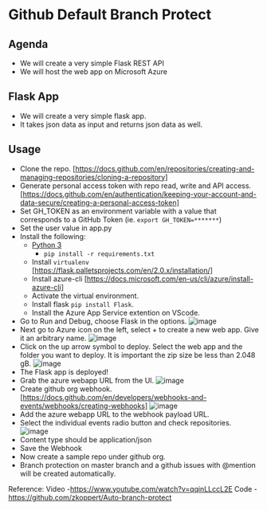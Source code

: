 # Github Default Branch Protect

## Agenda
* We will create a very simple Flask REST API
* We will host the web app on Microsoft Azure

## Flask App
* We will create a very simple flask app.
* It takes json data as input and returns json data as well.

## Usage
- Clone the repo. [https://docs.github.com/en/repositories/creating-and-managing-repositories/cloning-a-repository]
- Generate personal access token with repo read, write and API access. [https://docs.github.com/en/authentication/keeping-your-account-and-data-secure/creating-a-personal-access-token]
- Set GH_TOKEN as an environment variable with a value that corresponds to a GitHub Token (ie. `export GH_TOKEN=*******`)
- Set the user value in app.py
- Install the following:
  - [Python 3](https://www.python.org/downloads/)
    - `pip install -r requirements.txt`
  - Install `virtualenv` [https://flask.palletsprojects.com/en/2.0.x/installation/]
  - Install azure-cli [https://docs.microsoft.com/en-us/cli/azure/install-azure-cli]
  - Activate the virtual environment.
  - Install flask `pip install Flask`.
  - Install the Azure App Service extention on VScode.
- Go to Run and Debug, choose Flask in the options.
  ![image](https://user-images.githubusercontent.com/95721835/146450810-bd4745ed-792d-4d0e-89c1-5ff148eae61c.png)
- Next go to Azure icon on the left, select + to create a new web app. Give it an arbitrary name.
  ![image](https://user-images.githubusercontent.com/95721835/146450872-7893e9f2-2820-4427-bc30-0dfbe948737e.png)
- Click on the up arrow symbol to deploy. Select the web app and the folder you want to deploy. It is important the zip size be less than 2.048 gB.
  ![image](https://user-images.githubusercontent.com/95721835/146451025-c86b1ad3-7879-4f6b-bcc9-4a1a13ea71b8.png)
- The Flask app is deployed!
- Grab the azure webapp URL from the UI.
  ![image](https://user-images.githubusercontent.com/95721835/146451659-66510dfd-8541-4086-a4f5-90aefd3f790f.png)
- Create github org webhook. [https://docs.github.com/en/developers/webhooks-and-events/webhooks/creating-webhooks]
  ![image](https://user-images.githubusercontent.com/95721835/146451920-d2f5d13f-dc21-418a-84eb-48713dcf0e45.png)
- Add the azure webapp URL to the webhook payload URL.
- Select the individual events radio button and check repositories.
  ![image](https://user-images.githubusercontent.com/95721835/146452031-20c134c7-d129-4a44-a8b3-15d076eaa039.png)
- Content type should be application/json
- Save the Webhook
- Now create a sample repo under github org.
- Branch protection on master branch and a github issues with @mention will be created automatically.

Reference:
Video -https://www.youtube.com/watch?v=qqinLLccL2E
Code -  https://github.com/zkoppert/Auto-branch-protect
